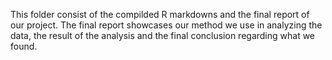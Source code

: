 This folder consist of the compilded R markdowns and the final report of our project. The final report showcases our method we use in analyzing the data, the result of the analysis and the final conclusion regarding what we found.
